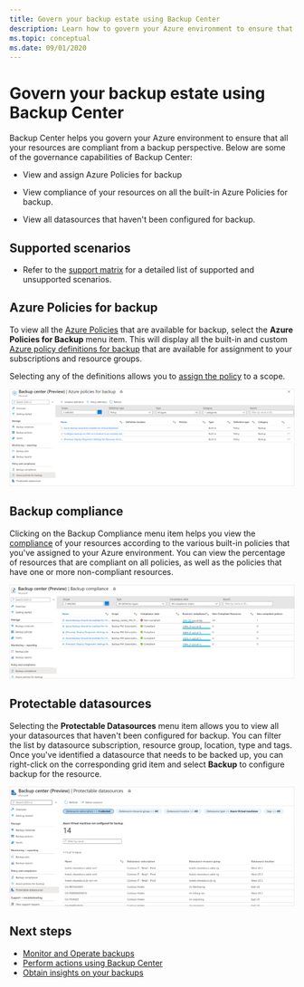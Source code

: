 ```yaml
---
title: Govern your backup estate using Backup Center
description: Learn how to govern your Azure environment to ensure that all your resources are compliant from a backup perspective with Backup Center.
ms.topic: conceptual
ms.date: 09/01/2020
---
```


# Govern your backup estate using Backup Center

Backup Center helps you govern your Azure environment to ensure that all your resources are compliant from a backup perspective. Below are some of the governance capabilities of Backup Center:

* View and assign Azure Policies for backup

* View compliance of your resources on all the built-in Azure Policies for backup.

* View all datasources that haven't been configured for backup.

## Supported scenarios

* Refer to the [support matrix](backup-center-support-matrix.md) for a detailed list of supported and unsupported scenarios.

## Azure Policies for backup

To view all the [Azure Policies](https://docs.microsoft.com/azure/governance/policy/overview) that are available for backup, select the **Azure Policies for Backup** menu item. This will display all the built-in and custom [Azure policy definitions for backup](policy-reference.md) that are available for assignment to your subscriptions and resource groups.

Selecting any of the definitions allows you to [assign the policy](https://docs.microsoft.com/azure/governance/policy/tutorials/create-and-manage#assign-a-policy) to a scope.

![Select Azure Policy definitions](./media/backup-center-govern-environment/azure-policy-definitions.png)

## Backup compliance

Clicking on the Backup Compliance menu item helps you view the [compliance](https://docs.microsoft.com/azure/governance/policy/how-to/get-compliance-data) of your resources according to the various built-in policies that you've assigned to your Azure environment. You can view the percentage of resources that are compliant on all policies, as well as the policies that have one or more non-compliant resources.

![View Backup Compliance](./media/backup-center-govern-environment/azure-policy-compliance.png)

## Protectable datasources

Selecting the **Protectable Datasources** menu item allows you to view all your datasources that haven't been configured for backup. You can filter the list by datasource subscription, resource group, location, type and tags. Once you've identified a datasource that needs to be backed up, you can right-click on the corresponding grid item and select **Backup** to configure backup for the resource.

![Protectable datasources menu](./media/backup-center-govern-environment/protectable-datasources.png)

## Next steps

* [Monitor and Operate backups](backup-center-monitor-operate.md)
* [Perform actions using Backup Center](backup-center-actions.md)
* [Obtain insights on your backups](backup-center-obtain-insights.md)
